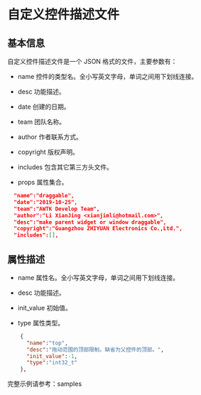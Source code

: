 
# 自定义控件描述文件

## 基本信息

自定义控件描述文件是一个 JSON 格式的文件，主要参数有：

* name 控件的类型名。全小写英文字母，单词之间用下划线连接。

* desc 功能描述。

* date 创建的日期。

* team 团队名称。

* author 作者联系方式。

* copyright 版权声明。

* includes 包含其它第三方头文件。

* props 属性集合。

```json
  "name":"draggable",
  "date":"2019-10-25",
  "team":"AWTK Develop Team",
  "author":"Li XianJing <xianjimli@hotmail.com>",
  "desc":"make parent widget or window draggable",
  "copyright":"Guangzhou ZHIYUAN Electronics Co.,Ltd.",
  "includes":[],
```

## 属性描述

* name 属性名。全小写英文字母，单词之间用下划线连接。

* desc 功能描述。

* init_value 初始值。

* type 属性类型。

```json
    {
      "name":"top",
      "desc":"拖动范围的顶部限制。缺省为父控件的顶部。",
      "init_value":-1,
      "type":"int32_t"
    },
```

完整示例请参考：samples
